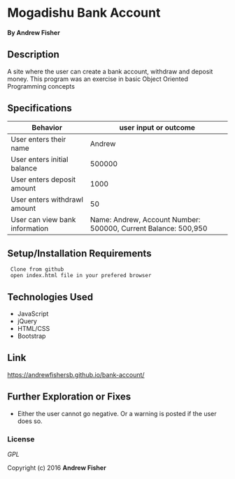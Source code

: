 # Mogadishu Bank Account

#### By **Andrew Fisher**

## Description
A site where the user can create a bank account, withdraw and deposit money. This program was an exercise in basic Object Oriented Programming concepts

## Specifications
                
|Behavior| user input or outcome
|------- | ------------- 
|User enters their name | Andrew 
|User enters initial balance | 500000
|User enters deposit amount|1000
|User enters withdrawl amount|50
|User can view bank information|Name: Andrew, Account Number: 500000, Current Balance: 500,950


## Setup/Installation Requirements

```
 Clone from github
 open index.html file in your prefered browser
```


## Technologies Used

* JavaScript
* jQuery
* HTML/CSS
* Bootstrap

## Link
https://andrewfishersb.github.io/bank-account/

## Further Exploration or Fixes
* Either the user cannot go negative. Or a warning is posted if the user does so.

### License

*GPL*

Copyright (c) 2016 **Andrew Fisher**
